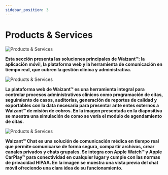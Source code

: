 ```yaml
---
sidebar_position: 3
---
```


# Products & Services

![Products & Services](/img/store-usuario/4.png )

**Esta sección presenta las soluciones principales de Waizant™: la aplicación móvil, la plataforma web y la herramienta de comunicación en tiempo real, que cubren la gestión clínica y administrativa.**

![Products & Services](/img/store-usuario/5.png )

**La plataforma web de Waizant™ es una herramienta integral para controlar procesos administrativos clínicos como programación de citas, seguimiento de casos, auditorías, generación de reportes de calidad y exportables con la data necesaria para presentar ante entes externos a Waizant™ de misión de cobros. En la imagen presentada en la diapositiva se muestra una simulación de como se vería el modulo de agendamiento de citas.**

![Products & Services](/img/store-usuario/6.png )

**Waizant™ Chat es una solución de comunicación médica en tiempo real que permite comunicarse de forma segura, compartir archivos, crear canales privados y chats grupales. Se integra con Apple Watch™ y Apple CarPlay™ para conectividad en cualquier lugar y cumple con las normas de privacidad HIPAA. En la imagen se muestra una vista previa del chat móvil ofreciendo una clara idea de su funcionamiento.**
